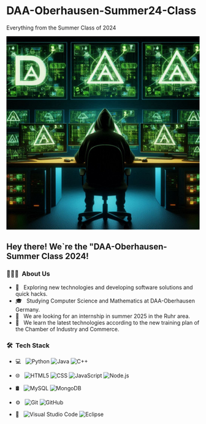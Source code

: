# DAA-Oberhausen-Summer24-Class
 Everything from the Summer Class of 2024

<img src="https://github.com/Blockchainnewbie/DAA_Education/blob/f7d16ece9d30c60520bbfec32c0d17e52452ead0/DAAGithub.jpg">

<h2> Hey there! We`re the "DAA-Oberhausen-Summer Class 2024!

<h3> 👨🏻‍💻 &nbsp;About Us </h3>

- 🤔 &nbsp; Exploring new technologies and developing software solutions and quick hacks.
- 🎓 &nbsp; Studying Computer Science and Mathematics at DAA-Oberhausen Germany.
- 💼 &nbsp; We are looking for an internship in summer 2025 in the Ruhr area.
- 🌱 &nbsp; We learn the latest technologies according to the new training plan of the Chamber of Industry and Commerce.

<h3> 🛠 &nbsp;Tech Stack</h3>

- 💻 &nbsp;
  ![Python](https://img.shields.io/badge/-Python-333333?style=flat&logo=python)
  ![Java](https://img.shields.io/badge/-Java-333333?style=flat&logo=Java&logoColor=007396)
  ![C++](https://img.shields.io/badge/-C++-333333?style=flat&logo=C%2B%2B&logoColor=00599C)
  
- 🌐 &nbsp;
  ![HTML5](https://img.shields.io/badge/-HTML5-333333?style=flat&logo=HTML5)
  ![CSS](https://img.shields.io/badge/-CSS-333333?style=flat&logo=CSS3&logoColor=1572B6)
  ![JavaScript](https://img.shields.io/badge/-JavaScript-333333?style=flat&logo=javascript)
  ![Node.js](https://img.shields.io/badge/-Node.js-333333?style=flat&logo=node.js)

- 🛢 &nbsp;
  ![MySQL](https://img.shields.io/badge/-MySQL-333333?style=flat&logo=mysql)
  ![MongoDB](https://img.shields.io/badge/-MongoDB-333333?style=flat&logo=mongodb)

- ⚙️ &nbsp;
  ![Git](https://img.shields.io/badge/-Git-333333?style=flat&logo=git)
  ![GitHub](https://img.shields.io/badge/-GitHub-333333?style=flat&logo=github)
  
- 🔧 &nbsp;
  ![Visual Studio Code](https://img.shields.io/badge/-Visual%20Studio%20Code-333333?style=flat&logo=visual-studio-code&logoColor=007ACC)
  ![Eclipse](https://img.shields.io/badge/-Eclipse-333333?style=flat&logo=eclipse-ide&logoColor=2C2255)

<br/>
